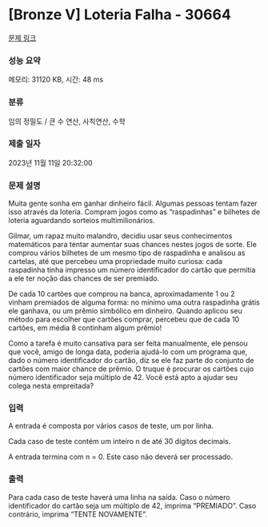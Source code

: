 # [Bronze V] Loteria Falha - 30664 

[문제 링크](https://www.acmicpc.net/problem/30664) 

### 성능 요약

메모리: 31120 KB, 시간: 48 ms

### 분류

임의 정밀도 / 큰 수 연산, 사칙연산, 수학

### 제출 일자

2023년 11월 11일 20:32:00

### 문제 설명

<p>Muita gente sonha em ganhar dinheiro fácil. Algumas pessoas tentam fazer isso através da loteria. Compram jogos como as “raspadinhas” e bilhetes de loteria aguardando sorteios multimilionários.</p>

<p>Gilmar, um rapaz muito malandro, decidiu usar seus conhecimentos matemáticos para tentar aumentar suas chances nestes jogos de sorte. Ele comprou vários bilhetes de um mesmo tipo de raspadinha e analisou as cartelas, até que percebeu uma propriedade muito curiosa: cada raspadinha tinha impresso um número identificador do cartão que permitia a ele ter noção das chances de ser premiado.</p>

<p>De cada 10 cartões que comprou na banca, aproximadamente 1 ou 2 vinham premiados de alguma forma: no mínimo uma outra raspadinha grátis ele ganhava, ou um prêmio simbólico em dinheiro. Quando aplicou seu método para escolher que cartões comprar, percebeu que de cada 10 cartões, em média 8 continham algum prêmio!</p>

<p>Como a tarefa é muito cansativa para ser feita manualmente, ele pensou que você, amigo de longa data, poderia ajudá-lo com um programa que, dado o número identificador do cartão, diz se ele faz parte do conjunto de cartões com maior chance de prêmio. O truque é procurar os cartões cujo número identificador seja múltiplo de 42. Você está apto a ajudar seu colega nesta empreitada?</p>

### 입력 

 <p>A entrada é composta por vários casos de teste, um por linha.</p>

<p>Cada caso de teste contém um inteiro n de até 30 dígitos decimais.</p>

<p>A entrada termina com n = 0. Este caso não deverá ser processado.</p>

### 출력 

 <p>Para cada caso de teste haverá uma linha na saída. Caso o número identificador do cartão seja um múltiplo de 42, imprima “PREMIADO”. Caso contrário, imprima “TENTE NOVAMENTE”.</p>

